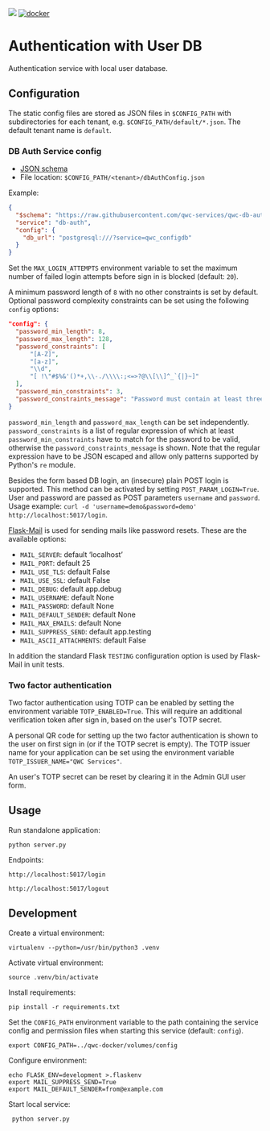 [![](https://github.com/qwc-services/qwc-db-auth/workflows/build/badge.svg)](https://github.com/qwc-services/qwc-db-auth/actions)
[![docker](https://img.shields.io/docker/v/sourcepole/qwc-db-auth?label=Docker%20image&sort=semver)](https://hub.docker.com/r/sourcepole/qwc-db-auth)

Authentication with User DB
===========================

Authentication service with local user database.


Configuration
-------------

The static config files are stored as JSON files in `$CONFIG_PATH` with subdirectories for each tenant,
e.g. `$CONFIG_PATH/default/*.json`. The default tenant name is `default`.

### DB Auth Service config

* [JSON schema](schemas/qwc-db-auth.json)
* File location: `$CONFIG_PATH/<tenant>/dbAuthConfig.json`

Example:
```json
{
  "$schema": "https://raw.githubusercontent.com/qwc-services/qwc-db-auth/master/schemas/qwc-db-auth.json",
  "service": "db-auth",
  "config": {
    "db_url": "postgresql:///?service=qwc_configdb"
  }
}
```

Set the `MAX_LOGIN_ATTEMPTS` environment variable to set the maximum number of
failed login attempts before sign in is blocked (default: `20`).

A minimum password length of `8` with no other constraints is set by default. Optional password complexity constraints can be set using the following `config` options:
```json
"config": {
  "password_min_length": 8,
  "password_max_length": 128,
  "password_constraints": [
      "[A-Z]",
      "[a-z]",
      "\\d",
      "[ !\"#$%&'()*+,\\-./\\\\:;<=>?@\\[\\]^_`{|}~]"
  ],
  "password_min_constraints": 3,
  "password_constraints_message": "Password must contain at least three of these character types: uppercase letters, lowercase letters, numbers, special characters"
}
```

`password_min_length` and `password_max_length` can be set independently. `password_constraints` is a list of regular expression of which at least `password_min_constraints` have to match for the password to be valid, otherwise the `password_constraints_message` is shown. Note that the regular expression have to be JSON escaped and allow only patterns supported by Python's `re` module.

Besides the form based DB login, an (insecure) plain POST login is supported. This method can be
activated by setting `POST_PARAM_LOGIN=True`. User and password are passed as POST parameters
`username` and `password`.
Usage example: `curl -d 'username=demo&password=demo' http://localhost:5017/login`.

[Flask-Mail](https://pythonhosted.org/Flask-Mail/) is used for sending mails like password resets. These are the available options:
* `MAIL_SERVER`: default ‘localhost’
* `MAIL_PORT`: default 25
* `MAIL_USE_TLS`: default False
* `MAIL_USE_SSL`: default False
* `MAIL_DEBUG`: default app.debug
* `MAIL_USERNAME`: default None
* `MAIL_PASSWORD`: default None
* `MAIL_DEFAULT_SENDER`: default None
* `MAIL_MAX_EMAILS`: default None
* `MAIL_SUPPRESS_SEND`: default app.testing
* `MAIL_ASCII_ATTACHMENTS`: default False

In addition the standard Flask `TESTING` configuration option is used by Flask-Mail in unit tests.

### Two factor authentication

Two factor authentication using TOTP can be enabled by setting the environment variable `TOTP_ENABLED=True`.
This will require an additional verification token after sign in, based on the user's TOTP secret.

A personal QR code for setting up the two factor authentication is shown to the user on first sign in (or if the TOTP secret is empty).
The TOTP issuer name for your application can be set using the environment variable `TOTP_ISSUER_NAME="QWC Services"`.

An user's TOTP secret can be reset by clearing it in the Admin GUI user form.


Usage
-----

Run standalone application:

    python server.py

Endpoints:

    http://localhost:5017/login

    http://localhost:5017/logout


Development
-----------

Create a virtual environment:

    virtualenv --python=/usr/bin/python3 .venv

Activate virtual environment:

    source .venv/bin/activate

Install requirements:

    pip install -r requirements.txt

Set the `CONFIG_PATH` environment variable to the path containing the service config and permission files when starting this service (default: `config`).

    export CONFIG_PATH=../qwc-docker/volumes/config

Configure environment:

    echo FLASK_ENV=development >.flaskenv
    export MAIL_SUPPRESS_SEND=True
    export MAIL_DEFAULT_SENDER=from@example.com

Start local service:

     python server.py
